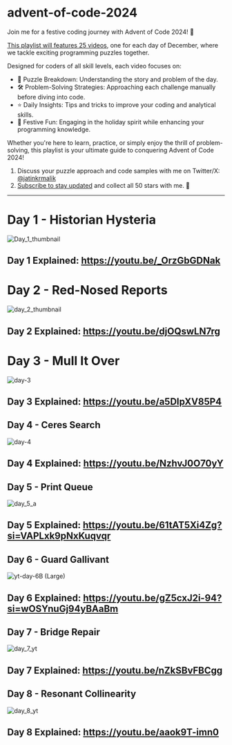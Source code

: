 # advent-of-code-2024

Join me for a festive coding journey with Advent of Code 2024! 🎄 

[This playlist will features 25 videos](https://youtube.com/playlist?list=PL33VRicG3dcV9JRdzmfYDttlpkc_jmvMc&si=8ZVQhuJHwwyKg2Po), one for each day of December, where we tackle exciting programming puzzles together. 

Designed for coders of all skill levels, each video focuses on:

- 🧩 Puzzle Breakdown: Understanding the story and problem of the day.
- 🛠️ Problem-Solving Strategies: Approaching each challenge manually before diving into code.
- ⭐ Daily Insights: Tips and tricks to improve your coding and analytical skills.
- 🎅 Festive Fun: Engaging in the holiday spirit while enhancing your programming knowledge.

Whether you're here to learn, practice, or simply enjoy the thrill of problem-solving, this playlist is your ultimate guide to conquering Advent of Code 2024! 

1. Discuss your puzzle approach and code samples with me on Twitter/X: [@jatinkrmalik](https://x.com/jatinkrmalik)
2. [Subscribe to stay updated](https://youtube.com/playlist?list=PL33VRicG3dcV9JRdzmfYDttlpkc_jmvMc&si=8ZVQhuJHwwyKg2Po) and collect all 50 stars with me. 🎁

---

# Day 1 - Historian Hysteria
![Day_1_thumbnail](https://github.com/user-attachments/assets/ef9e456c-dde6-47aa-a78a-41fb48969e59)

## Day 1 Explained: https://youtu.be/_OrzGbGDNak


# Day 2 - Red-Nosed Reports
![day_2_thumbnail](https://github.com/user-attachments/assets/ea525d21-e24b-4265-9471-0d36b54bda4f)

## Day 2 Explained: https://youtu.be/djOQswLN7rg

# Day 3 - Mull It Over
![day-3](https://github.com/user-attachments/assets/d8baf007-3922-46ba-9a46-694244e312e3)

## Day 3 Explained: https://youtu.be/a5DIpXV85P4

## Day 4 - Ceres Search
![day-4](https://github.com/user-attachments/assets/da76e45d-413b-4099-b43b-ced17053938a)

## Day 4 Explained: https://youtu.be/NzhvJ0O70yY

## Day 5 - Print Queue
![day_5_a](https://github.com/user-attachments/assets/311be4c8-f2e2-4b25-806c-0a70a563d969)

## Day 5 Explained: https://youtu.be/61tAT5Xi4Zg?si=VAPLxk9pNxKuqvqr

## Day 6 - Guard Gallivant
![yt-day-6B (Large)](https://github.com/user-attachments/assets/34e84945-26b0-4ea8-8933-481b2015d83f)

## Day 6 Explained: https://youtu.be/gZ5cxJ2i-94?si=wOSYnuGj94yBAaBm

## Day 7 - Bridge Repair
![day_7_yt](https://github.com/user-attachments/assets/fc7b2bdb-69dd-42bd-8291-e232331cecfc)

## Day 7 Explained: https://youtu.be/nZkSBvFBCgg 

## Day 8 - Resonant Collinearity
![day_8_yt](https://github.com/user-attachments/assets/ffa9b3eb-03b1-4522-bf2d-5517180968d5)

## Day 8 Explained: https://youtu.be/aaok9T-imn0
